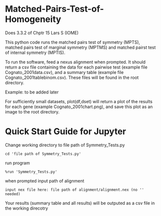 # Matched-Pairs-Test-of-Homogeneity
Does 3.3.2 of Chptr 15 Lars S (IOME)

This python code runs the matched pairs test of symmetry (MPTS), matched pairs test of marginal symmetry (MPTMS) and matched pairst test of internal symmetry (MPTIS).

To run the software, feed a nexus alignment when prompted. It should return a csv file containing the data for each pairwise test (example file Cognato_2001data.csv), and a summary table (example file Cognato_2001tablebinom.csv). These files will be found in the root directory.

Example: to be added later

For sufficiently small datasets, plot(df,dset) will return a plot of the results for each gene (example Cognato_2001chart.png), and save this plot as an image to the root directory.

# Quick Start Guide for Jupyter
Change working directory to file path of Symmetry_Tests.py

    cd 'file path of Symmetry_Tests.py'
  
run program

    %run 'Symmetry_Tests.py'
  
when prompted input path of alignment

    input nex file here: file path of alignment/alignment.nex (no '' needed)
  
Your results (summary table and all results) will be outputed as a csv file in the working direcotry
